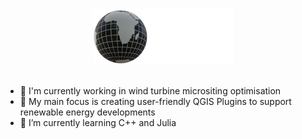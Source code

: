 <div align="center">
    <img src="./andre_gis_logo_88.png" alt="andregis_logo">
</div>
<br>

- 🔭 I'm currently working in wind turbine micrositing optimisation
- 🌱 My main focus is creating user-friendly QGIS Plugins to support renewable energy developments
- 🌱 I’m currently learning C++ and Julia
<!--
- 👯 I’m looking for the most efficient algorithm for intersection checking between 3D lines and polyhedrons
- 🤔 I’m also looking for work
- 💬 Ask me about ...
- 📫 How to reach me: ...
- ⚡ Fun fact: ...
-->
